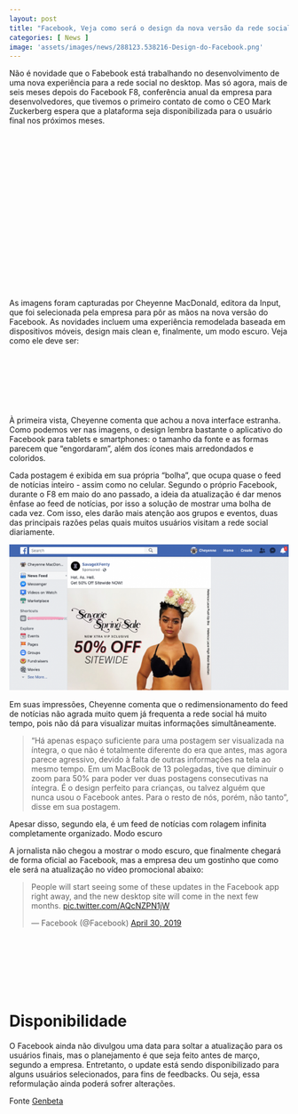 ```yaml
---
layout: post
title: "Facebook, Veja como será o design da nova versão da rede social para desktops"
categories: [ News ]
image: 'assets/images/news/288123.538216-Design-do-Facebook.png'
---
```


Não é novidade que o Fabebook está trabalhando no desenvolvimento de uma nova experiência para a rede social no desktop. Mas só agora, mais de seis meses depois do Facebook F8, conferência anual da empresa para desenvolvedores, que tivemos o primeiro contato de como o CEO Mark Zuckerberg espera que a plataforma seja disponibilizada para o usuário final nos próximos meses.

<!-- QUADRADO -->
<script async src="//pagead2.googlesyndication.com/pagead/js/adsbygoogle.js"></script>
<ins class="adsbygoogle"
style="display:inline-block;width:336px;height:280px"
data-ad-client="ca-pub-2838251107855362"
data-ad-slot="5351066970"></ins>
<script>
(adsbygoogle = window.adsbygoogle || []).push({});
</script>

As imagens foram capturadas por Cheyenne MacDonald, editora da Input, que foi selecionada pela empresa para pôr as mãos na nova versão do Facebook. As novidades incluem uma experiência remodelada baseada em dispositivos móveis, design mais clean e, finalmente, um modo escuro. Veja como ele deve ser:

<!-- MINI ANÚNCIO -->
<script async src="//pagead2.googlesyndication.com/pagead/js/adsbygoogle.js"></script>
<!-- Games Root -->
<ins class="adsbygoogle"
style="display:inline-block;width:730px;height:95px"
data-ad-client="ca-pub-2838251107855362"
data-ad-slot="5351066970"></ins>
<script>
(adsbygoogle = window.adsbygoogle || []).push({});
</script>

À primeira vista, Cheyenne comenta que achou a nova interface estranha. Como podemos ver nas imagens, o design lembra bastante o aplicativo do Facebook para tablets e smartphones: o tamanho da fonte e as formas parecem que “engordaram”, além dos ícones mais arredondados e coloridos.

Cada postagem é exibida em sua própria “bolha”, que ocupa quase o feed de notícias inteiro - assim como no celular. Segundo o próprio Facebook, durante o F8 em maio do ano passado, a ideia da atualização é dar menos ênfase ao feed de notícias, por isso a solução de mostrar uma bolha de cada vez. Com isso, eles darão mais atenção aos grupos e eventos, duas das principais razões pelas quais muitos usuários visitam a rede social diariamente.

<!-- RETANGULO LARGO 2 -->
<script async src="//pagead2.googlesyndication.com/pagead/js/adsbygoogle.js"></script>
<ins class="adsbygoogle"
style="display:block; text-align:center;"
data-ad-layout="in-article"
data-ad-format="fluid"
data-ad-client="ca-pub-2838251107855362"
data-ad-slot="8549252987"></ins>
<script>
(adsbygoogle = window.adsbygoogle || []).push({});
</script>

![Facebosta](/assets/images/news/288124.538217-Novo-design-Facebook.png)

<!-- RETANGULO LARGO -->
<script async src="https://pagead2.googlesyndication.com/pagead/js/adsbygoogle.js"></script>
<!-- Informat -->
<ins class="adsbygoogle"
style="display:block"
data-ad-client="ca-pub-2838251107855362"
data-ad-slot="2327980059"
data-ad-format="auto"
data-full-width-responsive="true"></ins>
<script>
(adsbygoogle = window.adsbygoogle || []).push({});
</script>

Em suas impressões, Cheyenne comenta que o redimensionamento do feed de notícias não agrada muito quem já frequenta a rede social há muito tempo, pois não dá para visualizar muitas informações simultâneamente.

> “Há apenas espaço suficiente para uma postagem ser visualizada na íntegra, o que não é totalmente diferente do era que antes, mas agora parece agressivo, devido à falta de outras informações na tela ao mesmo tempo. Em um MacBook de 13 polegadas, tive que diminuir o zoom para 50% para poder ver duas postagens consecutivas na íntegra. É o design perfeito para crianças, ou talvez alguém que nunca usou o Facebook antes. Para o resto de nós, porém, não tanto”, disse em sua postagem.

Apesar disso, segundo ela, é um feed de notícias com rolagem infinita completamente organizado.
Modo escuro

A jornalista não chegou a mostrar o modo escuro, que finalmente chegará de forma oficial ao Facebook, mas a empresa deu um gostinho que como ele será na atualização no vídeo promocional abaixo:

<blockquote class="twitter-tweet"><p lang="en" dir="ltr">People will start seeing some of these updates in the Facebook app right away, and the new desktop site will come in the next few months. <a href="https://t.co/AQcNZPN1jW">pic.twitter.com/AQcNZPN1jW</a></p>&mdash; Facebook (@Facebook) <a href="https://twitter.com/Facebook/status/1123303247345745921?ref_src=twsrc%5Etfw">April 30, 2019</a></blockquote> <script async src="https://platform.twitter.com/widgets.js" charset="utf-8"></script>

<!-- MINI ANÚNCIO -->
<script async src="//pagead2.googlesyndication.com/pagead/js/adsbygoogle.js"></script>
<!-- Games Root -->
<ins class="adsbygoogle"
style="display:inline-block;width:730px;height:95px"
data-ad-client="ca-pub-2838251107855362"
data-ad-slot="5351066970"></ins>
<script>
(adsbygoogle = window.adsbygoogle || []).push({});
</script>

# Disponibilidade

O Facebook ainda não divulgou uma data para soltar a atualização para os usuários finais, mas o planejamento é que seja feito antes de março, segundo a empresa. Entretanto, o update está sendo disponibilizado para alguns usuários selecionados, para fins de feedbacks. Ou seja, essa reformulação ainda poderá sofrer alterações.

Fonte [Genbeta](https://www.genbeta.com/redes-sociales-y-comunidades/nuevo-diseno-comienza-a-llegar-a-algunos-usuarios-asi-como-luce)

